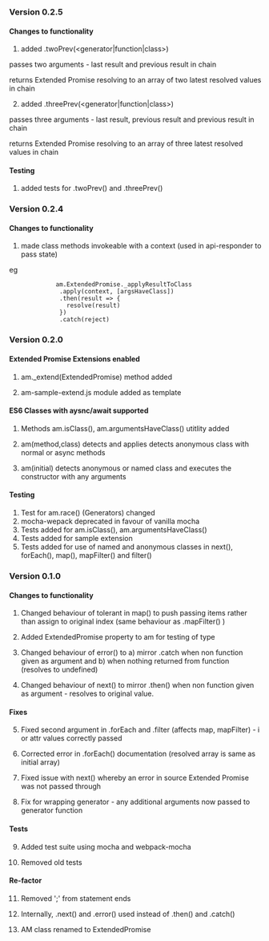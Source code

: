 ### Version 0.2.5

#### Changes to functionality

1. added .twoPrev(<generator|function|class>)

passes two arguments - last result and previous result in chain

returns Extended Promise resolving to an array of two latest resolved values in chain

2. added .threePrev(<generator|function|class>)

passes three arguments - last result, previous result and previous result in chain

returns Extended Promise resolving to an array of three latest resolved values in chain

#### Testing

1.  added tests for .twoPrev() and .threePrev()


### Version 0.2.4

#### Changes to functionality

1.  made class methods invokeable with a context (used in api-responder to pass state)

  eg 
  ```
               am.ExtendedPromise._applyResultToClass
                .apply(context, [argsHaveClass])
                .then(result => {
                  resolve(result)
                })
                .catch(reject)
```


### Version 0.2.0

#### Extended Promise Extensions enabled
1.  am._extend(ExtendedPromise) method added

2.  am-sample-extend.js module added as template

#### ES6 Classes with aysnc/await supported

1. Methods am.isClass(), am.argumentsHaveClass() utitlity added

2. am(method,class) detects and applies detects anonymous class with normal or async methods

3. am(initial) detects anonymous or named class and executes the constructor with any arguments



#### Testing

1. Test for am.race() (Generators) changed
2. mocha-wepack deprecated in favour of vanilla mocha
3. Tests added for am.isClass(), am.argumentsHaveClass()
4. Tests added for sample extension
5. Tests added for use of named and anonymous classes in next(), forEach(), map(),  mapFilter() and filter()


### Version 0.1.0

#### Changes to functionality

1. Changed behaviour of tolerant in map() to push passing items rather than assign to original index (same behaviour as  .mapFilter() )

2. Added ExtendedPromise property to am for testing of type

3. Changed behaviour of error() to a) mirror .catch when non function given as argument and b) when nothing returned from function (resolves to undefined)

4. Changed behaviour of next() to mirror .then() when non function given as argument - resolves to original value.


#### Fixes

5. Fixed second argument in .forEach and .filter (affects map, mapFilter) - i or attr values correctly passed

6. Corrected error in .forEach() documentation (resolved array is same as initial array)

7. Fixed issue with next() whereby an error in source Extended Promise was not passed through 

8. Fix for wrapping generator - any additional arguments now passed to generator function

#### Tests

9. Added test suite using mocha and webpack-mocha

10. Removed old tests

#### Re-factor

11.  Removed ';' from statement ends

12.  Internally, .next() and .error() used instead of .then() and .catch()

13.  AM class renamed to ExtendedPromise


